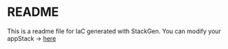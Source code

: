 # README
This is a readme file for IaC generated with StackGen.
You can modify your appStack -> [here](http://main.dev.stackgen.com/appstacks/f790cc39-9492-4198-a9fb-d1e9dfab9078)
